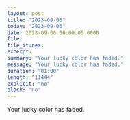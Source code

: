```yaml
---
layout: post
title: "2023-09-06"
today: "2023-09-06"
date: 2023-09-06 00:00:00 0000
file:
file_itunes:
excerpt:
summary: "Your lucky color has faded."
message: "Your lucky color has faded."
duration: "01:00"
length: "11444"
explicit: "no"
block: "no"
---
```

Your lucky color has faded.

